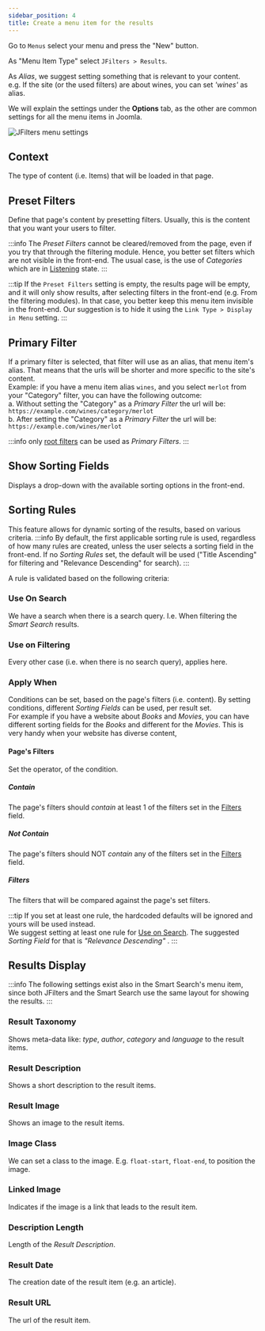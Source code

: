 ```yaml
---
sidebar_position: 4
title: Create a menu item for the results
---
```


Go to `Menus` select your menu and press the "New" button.

As "Menu Item Type" select `JFilters > Results`.

As *Alias*, we suggest setting something that is relevant to your content.  
e.g. If the site (or the used filters) are about wines, you can set *'wines'* as alias. 

We will explain the settings under the **Options** tab, as the other are common settings for all the menu items in Joomla.

![JFilters menu settings](/img/getting-started/menu-options.png)

## Context
The type of content (i.e. Items) that will be loaded in that page.

## Preset Filters
Define that page's content by presetting filters. Usually, this is the content that you want your users to filter.

:::info
The *Preset Filters* cannot be cleared/removed from the page, even if you try that through the filtering module.
Hence, you better set filters which are not visible in the front-end. The usual case, is the use of *Categories* which are in [Listening](/component/filter-config/filter#listening) state.
:::

:::tip
If the `Preset Filters` setting is empty, the results page will be empty, and it will only show results, after selecting filters in the front-end (e.g. From the filtering modules).
In that case, you better keep this menu item invisible in the front-end.
Our suggestion is to hide it using the `Link Type > Display in Menu` setting.
:::

## Primary Filter
If a primary filter is selected, that filter will use as an alias, that menu item's alias.
That means that the urls will be shorter and more specific to the site's content.\
Example: if you have a menu item alias `wines`, and you select `merlot` from your "Category" filter, you can have the following outcome:\
a. Without setting the "Category" as a *Primary Filter* the url will be:
`https://example.com/wines/category/merlot` \
b. After setting the "Category" as a *Primary Filter* the url will be: `https://example.com/wines/merlot`

:::info
only [root filters](/component/filter-config/filter#root) can be used as *Primary Filters*.
:::

## Show Sorting Fields
Displays a drop-down with the available sorting options in the front-end.

## Sorting Rules
This feature allows for dynamic sorting of the results, based on various criteria.
:::info
By default, the first applicable sorting rule is used, regardless of how many rules are created, unless the user selects a sorting field in the front-end.
If no *Sorting Rules* set, the default will be used ("Title Ascending" for filtering and "Relevance Descending" for search).
:::

A rule is validated based on the following criteria:
### Use On Search 
We have a search when there is a search query. I.e. When filtering the *Smart Search* results.
### Use on Filtering
Every other case (i.e. when there is no search query), applies here.

### Apply When
Conditions can be set, based on the page's filters (i.e. content). By setting conditions, different *Sorting Fields* can be used, per result set.\
For example if you have a website about *Books* and *Movies*, you can have different sorting fields for the *Books* and different for the *Movies*.
This is very handy when your website has diverse content,

####  Page's Filters
Set the operator, of the condition.
##### Contain
The page's filters should *contain* at least 1 of the filters set in the [Filters](#filters) field.
##### Not Contain
The page's filters should NOT *contain* any of the filters set in the [Filters](#filters) field.
##### Filters
The filters that will be compared against the page's set filters.

:::tip
If you set at least one rule, the hardcoded defaults will be ignored and yours will be used instead. \
We suggest setting at least one rule for [Use on Search](#use-on-search). The suggested *Sorting Field* for that is *"Relevance Descending"* .
:::

## Results Display

:::info
The following settings exist also in the Smart Search's menu item, since both JFilters and the Smart Search use the same layout for showing the results.
:::

### Result Taxonomy
Shows meta-data like: *type*, *author*, *category* and *language* to the result items.

### Result Description
Shows a short description to the result items.

### Result Image
Shows an image to the result items.

### Image Class
We can set a class to the image.
E.g. `float-start`, `float-end`, to position the image.

###  Linked Image
Indicates if the image is a link that leads to the result item.

### Description Length
Length of the *Result Description*.

###  Result Date
The creation date of the result item (e.g. an article).

###  Result URL
The url of the result item.
